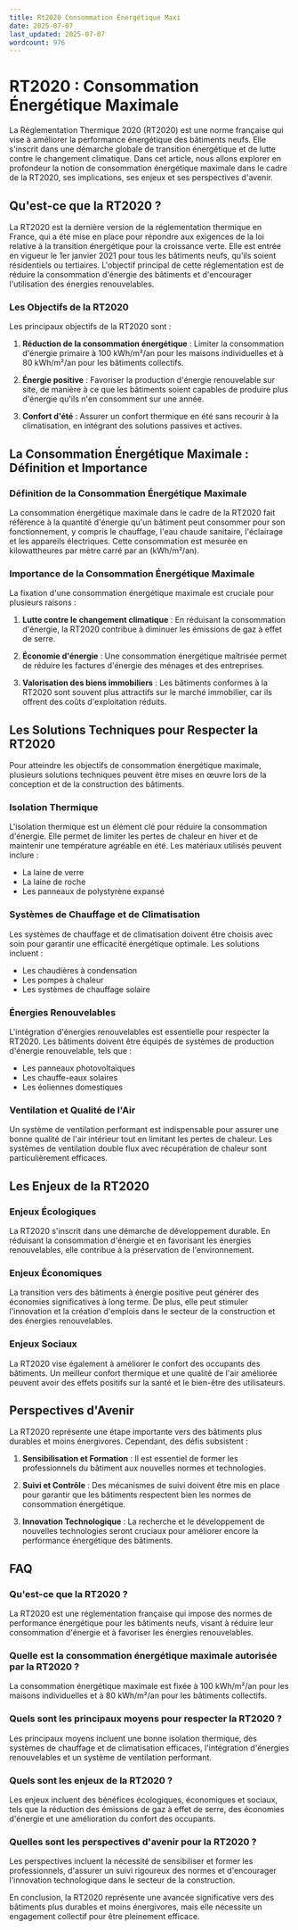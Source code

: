 ```yaml
---
title: Rt2020 Consommation Énergétique Maxi
date: 2025-07-07
last_updated: 2025-07-07
wordcount: 976
---
```


# RT2020 : Consommation Énergétique Maximale

La Réglementation Thermique 2020 (RT2020) est une norme française qui vise à améliorer la performance énergétique des bâtiments neufs. Elle s'inscrit dans une démarche globale de transition énergétique et de lutte contre le changement climatique. Dans cet article, nous allons explorer en profondeur la notion de consommation énergétique maximale dans le cadre de la RT2020, ses implications, ses enjeux et ses perspectives d'avenir.

## Qu'est-ce que la RT2020 ?

La RT2020 est la dernière version de la réglementation thermique en France, qui a été mise en place pour répondre aux exigences de la loi relative à la transition énergétique pour la croissance verte. Elle est entrée en vigueur le 1er janvier 2021 pour tous les bâtiments neufs, qu'ils soient résidentiels ou tertiaires. L'objectif principal de cette réglementation est de réduire la consommation d'énergie des bâtiments et d'encourager l'utilisation des énergies renouvelables.

### Les Objectifs de la RT2020

Les principaux objectifs de la RT2020 sont :

1. **Réduction de la consommation énergétique** : Limiter la consommation d'énergie primaire à 100 kWh/m²/an pour les maisons individuelles et à 80 kWh/m²/an pour les bâtiments collectifs.
  
2. **Énergie positive** : Favoriser la production d'énergie renouvelable sur site, de manière à ce que les bâtiments soient capables de produire plus d'énergie qu'ils n'en consomment sur une année.

3. **Confort d'été** : Assurer un confort thermique en été sans recourir à la climatisation, en intégrant des solutions passives et actives.

## La Consommation Énergétique Maximale : Définition et Importance

### Définition de la Consommation Énergétique Maximale

La consommation énergétique maximale dans le cadre de la RT2020 fait référence à la quantité d'énergie qu'un bâtiment peut consommer pour son fonctionnement, y compris le chauffage, l'eau chaude sanitaire, l'éclairage et les appareils électriques. Cette consommation est mesurée en kilowattheures par mètre carré par an (kWh/m²/an).

### Importance de la Consommation Énergétique Maximale

La fixation d'une consommation énergétique maximale est cruciale pour plusieurs raisons :

1. **Lutte contre le changement climatique** : En réduisant la consommation d'énergie, la RT2020 contribue à diminuer les émissions de gaz à effet de serre.

2. **Économie d'énergie** : Une consommation énergétique maîtrisée permet de réduire les factures d'énergie des ménages et des entreprises.

3. **Valorisation des biens immobiliers** : Les bâtiments conformes à la RT2020 sont souvent plus attractifs sur le marché immobilier, car ils offrent des coûts d'exploitation réduits.

## Les Solutions Techniques pour Respecter la RT2020

Pour atteindre les objectifs de consommation énergétique maximale, plusieurs solutions techniques peuvent être mises en œuvre lors de la conception et de la construction des bâtiments.

### Isolation Thermique

L'isolation thermique est un élément clé pour réduire la consommation d'énergie. Elle permet de limiter les pertes de chaleur en hiver et de maintenir une température agréable en été. Les matériaux utilisés peuvent inclure :

- La laine de verre
- La laine de roche
- Les panneaux de polystyrène expansé

### Systèmes de Chauffage et de Climatisation

Les systèmes de chauffage et de climatisation doivent être choisis avec soin pour garantir une efficacité énergétique optimale. Les solutions incluent :

- Les chaudières à condensation
- Les pompes à chaleur
- Les systèmes de chauffage solaire

### Énergies Renouvelables

L'intégration d'énergies renouvelables est essentielle pour respecter la RT2020. Les bâtiments doivent être équipés de systèmes de production d'énergie renouvelable, tels que :

- Les panneaux photovoltaïques
- Les chauffe-eaux solaires
- Les éoliennes domestiques

### Ventilation et Qualité de l'Air

Un système de ventilation performant est indispensable pour assurer une bonne qualité de l'air intérieur tout en limitant les pertes de chaleur. Les systèmes de ventilation double flux avec récupération de chaleur sont particulièrement efficaces.

## Les Enjeux de la RT2020

### Enjeux Écologiques

La RT2020 s'inscrit dans une démarche de développement durable. En réduisant la consommation d'énergie et en favorisant les énergies renouvelables, elle contribue à la préservation de l'environnement.

### Enjeux Économiques

La transition vers des bâtiments à énergie positive peut générer des économies significatives à long terme. De plus, elle peut stimuler l'innovation et la création d'emplois dans le secteur de la construction et des énergies renouvelables.

### Enjeux Sociaux

La RT2020 vise également à améliorer le confort des occupants des bâtiments. Un meilleur confort thermique et une qualité de l'air améliorée peuvent avoir des effets positifs sur la santé et le bien-être des utilisateurs.

## Perspectives d'Avenir

La RT2020 représente une étape importante vers des bâtiments plus durables et moins énergivores. Cependant, des défis subsistent :

1. **Sensibilisation et Formation** : Il est essentiel de former les professionnels du bâtiment aux nouvelles normes et technologies.

2. **Suivi et Contrôle** : Des mécanismes de suivi doivent être mis en place pour garantir que les bâtiments respectent bien les normes de consommation énergétique.

3. **Innovation Technologique** : La recherche et le développement de nouvelles technologies seront cruciaux pour améliorer encore la performance énergétique des bâtiments.

## FAQ

### Qu'est-ce que la RT2020 ?

La RT2020 est une réglementation française qui impose des normes de performance énergétique pour les bâtiments neufs, visant à réduire leur consommation d'énergie et à favoriser les énergies renouvelables.

### Quelle est la consommation énergétique maximale autorisée par la RT2020 ?

La consommation énergétique maximale est fixée à 100 kWh/m²/an pour les maisons individuelles et à 80 kWh/m²/an pour les bâtiments collectifs.

### Quels sont les principaux moyens pour respecter la RT2020 ?

Les principaux moyens incluent une bonne isolation thermique, des systèmes de chauffage et de climatisation efficaces, l'intégration d'énergies renouvelables et un système de ventilation performant.

### Quels sont les enjeux de la RT2020 ?

Les enjeux incluent des bénéfices écologiques, économiques et sociaux, tels que la réduction des émissions de gaz à effet de serre, des économies d'énergie et une amélioration du confort des occupants.

### Quelles sont les perspectives d'avenir pour la RT2020 ?

Les perspectives incluent la nécessité de sensibiliser et former les professionnels, d'assurer un suivi rigoureux des normes et d'encourager l'innovation technologique dans le secteur de la construction. 

En conclusion, la RT2020 représente une avancée significative vers des bâtiments plus durables et moins énergivores, mais elle nécessite un engagement collectif pour être pleinement efficace.